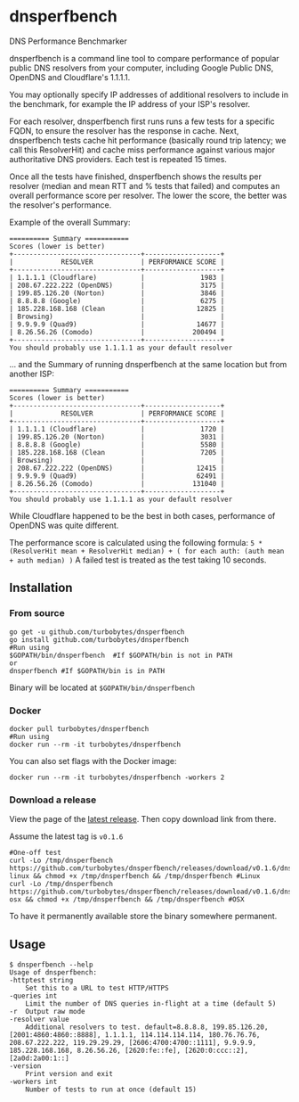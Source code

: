 # dnsperfbench
DNS Performance Benchmarker

dnsperfbench is a command line tool to compare performance of popular public DNS resolvers from your computer, including Google Public DNS, OpenDNS and Cloudflare's 1.1.1.1.

You may optionally specify IP addresses of additional resolvers to include in the benchmark, for example the IP address of your ISP's resolver.

For each resolver, dnsperfbench first runs runs a few tests for a specific FQDN, to ensure the resolver has the response in cache.
Next, dnsperfbench tests cache hit performance (basically round trip latency; we call this ResolverHit) and cache miss performance against various major authoritative DNS providers.
Each test is repeated 15 times.

Once all the tests have finished, dnsperfbench shows the results per resolver (median and mean RTT and % tests that failed) and computes an overall performance score per resolver. The lower the score, the better was the resolver's performance.

Example of the overall Summary:

```
========== Summary ===========
Scores (lower is better)
+--------------------------------+-------------------+
|            RESOLVER            | PERFORMANCE SCORE |
+--------------------------------+-------------------+
| 1.1.1.1 (Cloudflare)           |              1983 |
| 208.67.222.222 (OpenDNS)       |              3175 |
| 199.85.126.20 (Norton)         |              3846 |
| 8.8.8.8 (Google)               |              6275 |
| 185.228.168.168 (Clean         |             12825 |
| Browsing)                      |                   |
| 9.9.9.9 (Quad9)                |             14677 |
| 8.26.56.26 (Comodo)            |            200494 |
+--------------------------------+-------------------+
You should probably use 1.1.1.1 as your default resolver
```

... and the Summary of running dnsperfbench at the same location but from another ISP:

```
========== Summary ===========
Scores (lower is better)
+--------------------------------+-------------------+
|            RESOLVER            | PERFORMANCE SCORE |
+--------------------------------+-------------------+
| 1.1.1.1 (Cloudflare)           |              1720 |
| 199.85.126.20 (Norton)         |              3031 |
| 8.8.8.8 (Google)               |              5580 |
| 185.228.168.168 (Clean         |              7205 |
| Browsing)                      |                   |
| 208.67.222.222 (OpenDNS)       |             12415 |
| 9.9.9.9 (Quad9)                |             62491 |
| 8.26.56.26 (Comodo)            |            131040 |
+--------------------------------+-------------------+
You should probably use 1.1.1.1 as your default resolver
```

While Cloudflare happened to be the best in both cases, performance of OpenDNS was quite different.

The performance score is calculated using the following formula:
`5 * (ResolverHit mean + ResolverHit median) + ( for each auth: (auth mean + auth median) )`
A failed test is treated as the test taking 10 seconds.

## Installation

### From source

```
go get -u github.com/turbobytes/dnsperfbench
go install github.com/turbobytes/dnsperfbench
#Run using
$GOPATH/bin/dnsperfbench  #If $GOPATH/bin is not in PATH
or
dnsperfbench #If $GOPATH/bin is in PATH
```

Binary will be located at `$GOPATH/bin/dnsperfbench`

### Docker

```
docker pull turbobytes/dnsperfbench
#Run using
docker run --rm -it turbobytes/dnsperfbench
```

You can also set flags with the Docker image:

```
docker run --rm -it turbobytes/dnsperfbench -workers 2
```

### Download a release

View the page of the [latest release](https://github.com/turbobytes/dnsperfbench/releases/latest). Then copy download link from there.

Assume the latest tag is `v0.1.6`

```
#One-off test
curl -Lo /tmp/dnsperfbench https://github.com/turbobytes/dnsperfbench/releases/download/v0.1.6/dnsperfbench-linux && chmod +x /tmp/dnsperfbench && /tmp/dnsperfbench #Linux
curl -Lo /tmp/dnsperfbench https://github.com/turbobytes/dnsperfbench/releases/download/v0.1.6/dnsperfbench-osx && chmod +x /tmp/dnsperfbench && /tmp/dnsperfbench #OSX
```

To have it permanently available store the binary somewhere permanent.

## Usage

```
$ dnsperfbench --help
Usage of dnsperfbench:
-httptest string
    Set this to a URL to test HTTP/HTTPS
-queries int
    Limit the number of DNS queries in-flight at a time (default 5)
-r	Output raw mode
-resolver value
    Additional resolvers to test. default=8.8.8.8, 199.85.126.20, [2001:4860:4860::8888], 1.1.1.1, 114.114.114.114, 180.76.76.76, 208.67.222.222, 119.29.29.29, [2606:4700:4700::1111], 9.9.9.9, 185.228.168.168, 8.26.56.26, [2620:fe::fe], [2620:0:ccc::2], [2a0d:2a00:1::]
-version
    Print version and exit
-workers int
    Number of tests to run at once (default 15)
```
